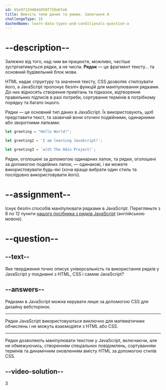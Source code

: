 ```yaml
---
id: 65e9713d484dd50f720e6fe6
title: Вивчіть типи даних та умови. Запитання A
challengeType: 15
dashedName: learn-data-types-and-conditionals-question-a
---
```


# --description--

Залежно від того, над чим ви працюєте, можливо, частіше зустрічатимуться рядки, а не числа. **Рядок** — це фрагмент тексту… та основний будівельний блок мови.

HTML надає структуру та значення тексту, CSS дозволяє стилізувати його, а JavaScript пропонує безліч функцій для маніпулювання рядками. До них відносять створення привітань та підказок, відтворення правильних підписів в разі потреби, сортування термінів в потрібному порядку та багато іншого.

Рядки — це основний тип даних в JavaScript. Їх використовують, щоб представити текст, та зазвичай вони оточені подвійними, одинарними або зворотними лапками:

```javascript
let greeting = "Hello World!";

let greeting2 = 'I am learning JavaScript!';

let greeting3 = `with The Odin Project!`;
```

Рядки, оголошені за допомогою одинарних лапок, та рядки, оголошені за допомогою подвійних лапок, — одинакові, і ви можете використовувати будь-які (хоча краще вибрати один стиль та послідовно використовувати його).

# --assignment--

Існує безліч способів маніпулювати рядками в JavaScript. Перегляньте з 8 по 12 пункти <a href="https://www.freecodecamp.org/news/javascript-string-handbook/" target="_blank">нашого посібника з рядків JavaScript</a> (англійською мовою).

# --question--

## --text--

Яке твердження точно описує універсальність та використання рядків у JavaScript у поєднанні з HTML, CSS і самим JavaScript?

## --answers--

Рядками в JavaScript можна керувати лише за допомогою CSS для дизайну вебсторінок.

---

Рядки JavaScript використовуються виключно для математичних обчислень і не можуть взаємодіяти з HTML або CSS.

---

Рядки дозволяють маніпулювати текстом у JavaScript, включаючи, але не обмежуючись, створенням спеціальних повідомлень, сортуванням термінів та динамічним оновленням вмісту HTML за допомогою стилів CSS.


## --video-solution--

3
